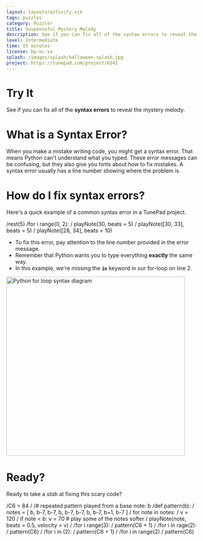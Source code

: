 ```yaml
---
layout: layouts/activity.njk
tags: puzzles
category: Puzzler
title: Suspenseful Mystery Melody
description: See if you can fix all of the syntax errors to reveal the mystery melody!
level: Intermediate
time: 15 minutes
license: by-nc-sa
splash: /images/splash/halloween-splash.jpg
project: https://tunepad.com/project/6241
---
```

# Try It
See if you can fix all of the **syntax errors** to reveal the mystery melody. 


# What is a Syntax Error?
When you make a mistake writing code, you might get a syntax error. That means Python can't understand what you typed.
These error messages can be confusing, but they also give you hints about how to fix mistakes. 
A syntax error usually has a line number showing where the problem is.

# How do I fix syntax errors?
Here's a quick example of a common syntax error in a TunePad project.  

<tunepad-project name="Suspenseful Mystery Melody" tempo="137" time="5/4" key="B minor">
<tunepad-cell-list>
<tunepad-cell patch="grand-piano" name="Harmony" uuid="cell2" timeline="hidden" theme="light" class="tutorial" autocompile="false" show-instrument="false">
/rest(5)
/for i range(0, 2):
/    playNote(30, beats = 5)
/    playNote([30, 33], beats = 5)
/    playNote([28, 34], beats = 10)
</tunepad-cell>

* To fix this error, pay attention to the line number provided in the error message. 
* Remember that Python wants you to type everything **exactly** the same way.  
* In this example, we're missing the **`in`** keyword in our for-loop on line 2.

<img src="/images/Figure2.12.png" width="470px" alt="Python for loop syntax diagram">

# Ready?
Ready to take a *stab* at fixing this scary code?

<tunepad-cell patch="grand-piano" name="Melody" uuid="cell1" timeline="hidden" theme="light" class="tutorial" autocompile="true" show-instrument="false">
/C6 = 84
/
/# repeated pattern played from a base note: b
/def pattern(b):
/    notes = [ b, b-7, b-7, b, b-7, b-7, b, b-7, b+1, b-7 ]
/    for note in notes:
/        v = 120
/        if note < b: v = 70   # play some of the notes softer
/        playNote(note, beats = 0.5, velocity = v)
/
/for i range(3):
/    pattern(C6 + 1)
/    
/for i in rage(2):
/    pattern(C6)
/    
/for i in (2):
/    pattern(C6 + 1)
/
/for i in range(2)
/    pattern(C6)
</tunepad-cell>

</tunepad-cell-list>
</tunepad-project>
